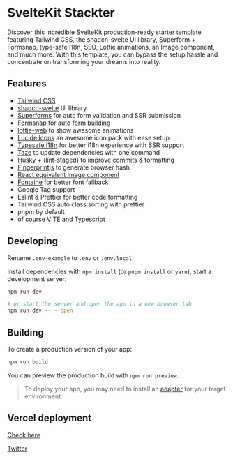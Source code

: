 # SvelteKit Stackter

Discover this incredible SvelteKit production-ready starter template featuring Tailwind CSS, the shadcn-svelte UI library, Superform + Formsnap, type-safe i18n, SEO, Lottie animations, an Image component, and much more. With this template, you can bypass the setup hassle and concentrate on transforming your dreams into reality.

## Features

- [Tailwind CSS](https://tailwindcss.com/)
- [shadcn-svelte](https://www.shadcn-svelte.com/) UI library
- [Superforms](https://superforms.rocks/) for auto form validation and SSR submission
- [Formsnap](https://www.formsnap.dev/) for auto form building
- [lottie-web](https://www.npmjs.com/package/lottie-web) to show awesome animations
- [Lucide Icons](https://lucide.dev/) an awesome icon pack with ease setup
- [Typesafe i18n](https://github.com/ivanhofer/typesafe-i18n) for better i18n experience with SSR support
- [Taze](https://www.npmjs.com/package/taze) to update dependencies with one command
- [Husky](https://www.npmjs.com/package/husky) + (lint-staged) to improve commits & formatting
- [Fingerprintjs](https://www.npmjs.com/package/@fingerprintjs/fingerprintjs) to generate browser hash
- [React equivalent Image component](https://github.com/zerodevx/svelte-img)
- [Fontaine](https://www.npmjs.com/package/fontaine) for better font fallback
- Google Tag support
- Eslint & Prettier for better code formatting
- Tailwind CSS auto class sorting with prettier
- pnpm by default
- of course VITE and Typescript

## Developing

Rename `.env-example` to `.env` or `.env.local`

Install dependencies with `npm install` (or `pnpm install` or `yarn`), start a development server:

```bash
npm run dev

# or start the server and open the app in a new browser tab
npm run dev -- --open
```

## Building

To create a production version of your app:

```bash
npm run build
```

You can preview the production build with `npm run preview`.

> To deploy your app, you may need to install an [adapter](https://kit.svelte.dev/docs/adapters) for your target environment.

## Vercel deployment

[Check here](https://vercel.com/guides/how-can-i-use-bitbucket-pipelines-with-vercel#configuring-bitbucket-pipelines-for-vercel)

[Twitter](https://twitter.com/shamscorner)
